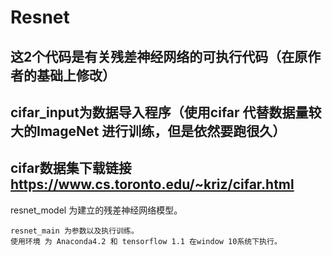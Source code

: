 Resnet
==========================================
这2个代码是有关残差神经网络的可执行代码（在原作者的基础上修改）
------------------------------------------
cifar_input为数据导入程序（使用cifar 代替数据量较大的ImageNet 进行训练，但是依然要跑很久）
------------------------------------------
cifar数据集下载链接<https://www.cs.toronto.edu/~kriz/cifar.html>
------------------------------------------
resnet_model 为建立的残差神经网络模型。
        
    resnet_main 为参数以及执行训练。
    使用环境 为 Anaconda4.2 和 tensorflow 1.1 在window 10系统下执行。
